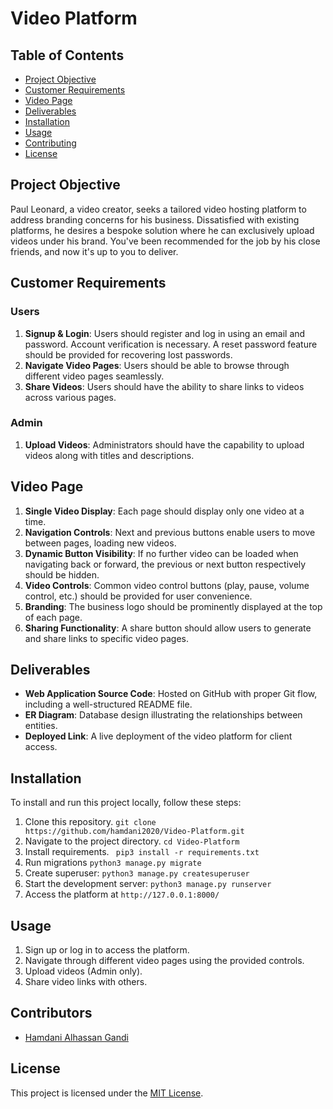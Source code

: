 # Video Platform

## Table of Contents
- [Project Objective](#project-objective)
- [Customer Requirements](#customer-requirements)
- [Video Page](#video-page)
- [Deliverables](#deliverables)
- [Installation](#installation)
- [Usage](#usage)
- [Contributing](#contributing)
- [License](#license)

## Project Objective
Paul Leonard, a video creator, seeks a tailored video hosting platform to address branding concerns for his business. Dissatisfied with existing platforms, he desires a bespoke solution where he can exclusively upload videos under his brand. You've been recommended for the job by his close friends, and now it's up to you to deliver.

## Customer Requirements
### Users
1. **Signup & Login**: Users should register and log in using an email and password. Account verification is necessary. A reset password feature should be provided for recovering lost passwords.
2. **Navigate Video Pages**: Users should be able to browse through different video pages seamlessly.
3. **Share Videos**: Users should have the ability to share links to videos across various pages.

### Admin
1. **Upload Videos**: Administrators should have the capability to upload videos along with titles and descriptions.

## Video Page
1. **Single Video Display**: Each page should display only one video at a time.
2. **Navigation Controls**: Next and previous buttons enable users to move between pages, loading new videos.
3. **Dynamic Button Visibility**: If no further video can be loaded when navigating back or forward, the previous or next button respectively should be hidden.
4. **Video Controls**: Common video control buttons (play, pause, volume control, etc.) should be provided for user convenience.
5. **Branding**: The business logo should be prominently displayed at the top of each page.
6. **Sharing Functionality**: A share button should allow users to generate and share links to specific video pages.

## Deliverables
- **Web Application Source Code**: Hosted on GitHub with proper Git flow, including a well-structured README file.
- **ER Diagram**: Database design illustrating the relationships between entities.
- **Deployed Link**: A live deployment of the video platform for client access.

## Installation
To install and run this project locally, follow these steps:
1. Clone this repository.
``git clone https://github.com/hamdani2020/Video-Platform.git``
2. Navigate to the project directory.
``cd Video-Platform``
3. Install requirements.
`` pip3 install -r requirements.txt``
4. Run migrations
``python3 manage.py migrate``
5. Create superuser: ``python3 manage.py createsuperuser``
6. Start the development server: ``python3 manage.py runserver``
7. Access the platform at ``http://127.0.0.1:8000/``

## Usage
1. Sign up or log in to access the platform.
2. Navigate through different video pages using the provided controls.
3. Upload videos (Admin only).
4. Share video links with others.

## Contributors
- [Hamdani Alhassan Gandi](www.github.com/hamdani2020)

## License
This project is licensed under the [MIT License](LICENSE).

